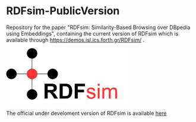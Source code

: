 # RDFsim-PublicVersion
Repository for the paper "RDFsim: Similarity-Based Browsing over DBpedia using Embeddings", containing the current version of RDFsim which is available through https://demos.isl.ics.forth.gr/RDFsim/ .

<img src="https://github.com/MChatzakis/RDFsim-PublicVersion/blob/main/RDFsim/src/main/webapp/icons/rdfsim-logo4.png" alt="RDFsim Logo" height="150"> 

The official under develoment version of RDFsim is available [here](https://github.com/MChatzakis/RDFsim)

